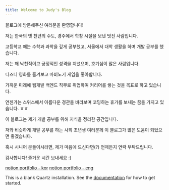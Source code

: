 ```yaml
---
title: Welcome to Judy's Blog
---
```


블로그에 방문해주신 여러분을 환영합니다!

저는 한국의 옛 천년의 수도, 경주에서 학창 시절을 보낸 멋진 사람입니다.

고등학교 때는 수학과 과학을 깊게 공부했고, 서울에서 대학 생활을 하며 개발 공부를 했습니다.

저는 꽤 낙천적이고 긍정적인 성격을 지녔으며, 호기심이 많은 사람입니다.

디즈니 영화를 즐겨보고 마비노기 게임을 좋아합니다.

가까운 미래에 웹개발 백엔드 직무로 취업하여 커리어를 쌓는 것을 목표로 하고 있습니다.

언젠가는 스위스에서 아름다운 경관을 바라보며 코딩하는 휴가를 보내는 꿈을 가지고 있습니다. ㅎㅎ

이 블로그는 제가 개발 공부를 위해 지식을 정리한 공간입니다.

저와 비슷하게 개발 공부를 하는 사회 초년생 여러분께 이 블로그가 많은 도움이 되었으면 좋겠습니다.

혹시 시니어 분들이시라면, 제가 마음에 드신다면(?) 언제든지 연락 부탁드립니다.

감사합니다! 즐거운 시간 보내세요 :)


[notion portfolio - kor](https://tiny-helicopter-4d0.notion.site/cdd9676f8af34393aab175904a01e58b?pvs=4)
[notion portfolio - eng](https://tiny-helicopter-4d0.notion.site/cdd9676f8af34393aab175904a01e58b?pvs=4)


This is a blank Quartz installation.
See the [documentation](https://quartz.jzhao.xyz) for how to get started.
